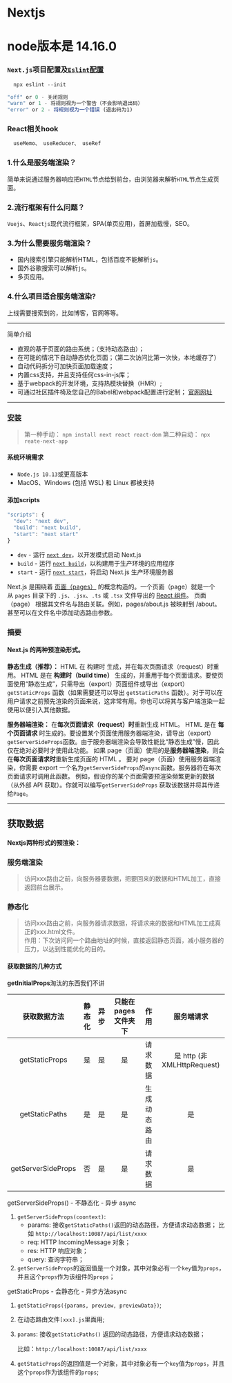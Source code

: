 # Nextjs

# node版本是 14.16.0

### `Next.js`项目配置及[`Eslint`配置](https://eslint.bootcss.com/docs/user-guide/getting-started)

```js
  npx eslint --init

"off" or 0 - 关闭规则
"warn" or 1 - 将规则视为一个警告（不会影响退出码）
"error" or 2 - 将规则视为一个错误 (退出码为1)
```



### React相关hook
```js
  useMemo、 useReducer、 useRef
```

### 1.什么是服务端渲染？
 简单来说通过服务器响应把`HTML`节点给到前台，由浏览器来解析`HTML`节点生成页面。

### 2.流行框架有什么问题？
  `Vuejs`、`Reactjs`现代流行框架，SPA(单页应用)，首屏加载慢，SEO。

### 3.为什么需要服务端渲染？
- 国内搜索引擎只能解析HTML，包括百度不能解析`js`。
- 国外谷歌搜索可以解析`js`。
- 多页应用。

### 4.什么项目适合服务端渲染?
上线需要搜索到的，比如博客，官网等等。

---
简单介绍
- 直观的基于页面的路由系统；（支持动态路由）；
- 在可能的情况下自动静态优化页面；（第二次访问比第一次快，本地缓存了）
- 自动代码拆分可加快页面加载速度；
- 内置css支持，并且支持任何css-in-js库；
- 基于webpack的开发环境，支持热模块替换（HMR）;
- 可通过社区插件椅及您自己的Babel和webpack配置进行定制；
   [官网网址](https://nextjs.org/docs/getting-started)

--- 
### [安装](https://www.nextjs.cn/docs/getting-started)
>第一种手动： `npm install next react react-dom`
  第二种自动： `npx reate-next-app`

#### 系统环境需求
  - `Node.js 10.13`或更高版本
- MacOS、Windows (包括 WSL) 和 Linux 都被支持

#### 添加scripts
```js
"scripts": {
  "dev": "next dev",
  "build": "next build",
  "start": "next start"
}
```
*   `dev` - 运行 [`next dev`](https://www.nextjs.cn/docs/api-reference/cli#development)，以开发模式启动 Next.js
*   `build` - 运行 [`next build`](https://www.nextjs.cn/docs/api-reference/cli#build)，以构建用于生产环境的应用程序
*   `start` - 运行 [`next start`](https://www.nextjs.cn/docs/api-reference/cli#production)，将启动 Next.js 生产环境服务器

Next.js 是围绕着 [页面（pages）](https://www.nextjs.cn/docs/basic-features/pages) 的概念构造的。一个页面（page）就是一个从 `pages` 目录下的 `.js`、`.jsx`、`.ts` 或 `.tsx` 文件导出的 [React 组件](https://reactjs.org/docs/components-and-props.html)。
页面（page） 根据其文件名与路由关联。例如，pages/about.js 被映射到 /about。甚至可以在文件名中添加动态路由参数。

### 摘要
 #### Next.js 的两种预渲染形式。

**静态生成（推荐）：** HTML 在 构建时 生成，并在每次页面请求（request）时重用。
HTML 是在 **构建时（build time）** 生成的，并重用于每个页面请求。要使页面使用“静态生成”，只需导出（export）页面组件或导出（export） `getStaticProps` 函数（如果需要还可以导出 `getStaticPaths` 函数）。对于可以在用户请求之前预先渲染的页面来说，这非常有用。你也可以将其与客户端渲染一起使用以便引入其他数据。

**服务器端渲染：**
在**每次页面请求（request）时**重新生成 HTML。
 HTML 是在 **每个页面请求** 时生成的。要设置某个页面使用服务器端渲染，请导出（export） `getServerSideProps`函数。由于服务器端渲染会导致性能比“静态生成”慢，因此仅在绝对必要时才使用此功能。
 如果 page（页面）使用的是**服务器端渲染**，则会在**每次页面请求时**重新生成页面的 HTML 。
要对 page（页面）使用服务器端渲染，你需要 export 一个名为`getServerSideProps`的`async`函数。服务器将在每次页面请求时调用此函数。
例如，假设你的某个页面需要预渲染频繁更新的数据（从外部 API 获取）。你就可以编写`getServerSideProps` 获取该数据并将其传递给`Page`。

--- 
## 获取数据
#### Nextjs两种形式的预渲染：
### 服务端渲染
> 访问xxx路由之前，向服务器要数据，把要回来的数据和HTML加工，直接返回前台展示。
### 静态化
> 访问xxx路由之前，向服务器请求数据，将请求来的数据和HTML加工成真正的xxx.html文件。  
> 作用：下次访问同一个路由地址的时候，直接返回静态页面，减小服务器的压力，以达到性能优化的目的。

#### 获取数据的几种方式
**getInitialProps**淘汰的东西我们不讲
 
获取数据方法|  静态化  | 异步 | 只能在pages文件夹下 | 作用  | 服务端请求
:----: | :-----: | :------:  | :-----: | :------: | :-----:
getStaticProps  | 是 | 是 | 是 | 请求数据  | 是 http (非 XMLHttpRequest)
getStaticPaths  |  是 | 是 | 是 | 生成动态路由 | 是
getServerSideProps  | 否 | 是 | 是 | 请求数据  | 是


getServerSideProps() - 不静态化 - 异步 async
1. `getServerSideProps(coontext)`:
    - params: 接收`getStaticPaths()`返回的动态路径，方便请求动态数据； 
      比如 `http://localhost:10087/api/list/xxxx`
    - req: HTTP IncomingMessage 对象；
    - res: HTTP 响应对象；
    - query: 查询字符串；
2. `getServerSideProps`的返回值是一个对象，其中对象必有一个`key`值为`props`，并且这个`props`作为该组件的`props`；

getStaticProps - 会静态化 - 异步方法async

1. `getStaticProps({params, preview, previewData})`;
2. 在动态路由文件`[xxx].js`里面用;
3. `params`: 接收`getStaticPaths()` 返回的动态路径，方便请求动态数据；

    比如：`http://localhost:10087/api/list/xxxx`

4. `getStaticProps`的返回值是一个对象，其中对象必有一个`key`值为`props`，并且这个`props`作为该组件的`props`;
